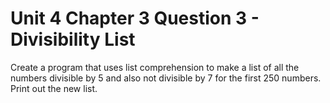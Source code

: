 # Unit 4 Chapter 3 Question 3 - Divisibility List

Create a program that uses list comprehension to make a list of all the numbers divisible by 5 and also not divisible by 7 for the first 250 numbers. Print out the new list.
